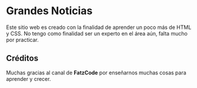 # Grandes Noticias

Este sitio web es creado con la finalidad de aprender un poco más de HTML y CSS. No tengo como finalidad ser un experto en el área aún, falta mucho por practicar.

## Créditos

Muchas gracias al canal de **FatzCode** por enseñarnos muchas cosas para aprender y crecer.